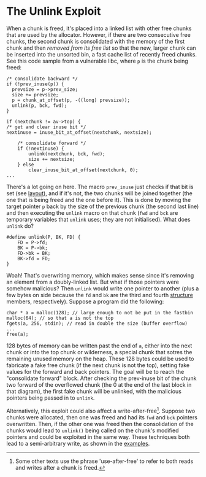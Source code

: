 # The Unlink Exploit
When a chunk is freed, it's placed into a linked list with other free chunks
that are used by the allocator. However, if there are two consecutive free
chunks, the second chunk is consolidated with the memory of the first chunk and
then *removed from its free list* so that the new, larger chunk can be inserted
into the unsorted bin, a fast cache list of recently freed chunks. See this code
sample from a vulnerable libc, where `p` is the chunk being freed:

    /* consolidate backward */
    if (!prev_inuse(p)) {
      prevsize = p->prev_size;
      size += prevsize;
      p = chunk_at_offset(p, -((long) prevsize));
      unlink(p, bck, fwd);
    }

    if (nextchunk != av->top) {
    /* get and clear inuse bit */
    nextinuse = inuse_bit_at_offset(nextchunk, nextsize);

        /* consolidate forward */
        if (!nextinuse) {
            unlink(nextchunk, bck, fwd);
            size += nextsize;
        } else
            clear_inuse_bit_at_offset(nextchunk, 0);
    ...

There's a lot going on here. The macro `prev_inuse` just checks if that bit is
set (see [layout](layout)), and if it's not, the two chunks will be joined
together (the one that is being freed and the one before it). This is done by
moving the target pointer `p` back by the size of the previous chunk (the second
last line) and then executing the `unlink` macro on that chunk (`fwd` and `bck`
are temporary variables that `unlink` uses; they are not initialised). What does
`unlink` do?

    #define unlink(P, BK, FD) {
        FD = P->fd;
        BK = P->bk;
        FD->bk = BK;
        BK->fd = FD;
    }

Woah! That's overwriting memory, which makes sense since it's removing an
element from a doubly-linked list. But what if those pointers were somehow
malicious? Then `unlink` would write one pointer to another (plus a few bytes on
side because the `fd` and `bk` are the third and fourth [structure](layout)
members, respectively). Suppose a program did the following:

    char * a = malloc(128); // large enough to not be put in the fastbin
    malloc(64); // so that a is not the top
    fgets(a, 256, stdin); // read in double the size (buffer overflow)
    ...
    free(a);

128 bytes of memory can be written past the end of `a`, either into the next
chunk or into the top chunk or wilderness, a special chunk that sotres the
remaining unused memory on the heap. These 128 bytes could be used to fabricate
a fake free chunk (if the next chunk is not the top), setting fake values for
the forward and back pointers. The goal will be to reach the "consolidate
forward" block. After checking the prev-inuse bit of the chunk two
forward of the overflowed chunk (the 0 at the end of the last block in that
diagram), the first fake chunk will be unlinked, with the malicious pointers
being passed in to `unlink`.

Alternatively, this exploit could also affect a write-after-free[^waf]. Suppose
two chunks were allocated, then one was freed and had its `fwd` and `bck`
pointers overwritten. Then, if the other one was freed then the consolidation of
the chunks would lead to `unlink()`  being called on the chunk's modified
pointers and could be exploited in the same way. These techniques both lead to a
semi-arbitrary write, as shown in the [examples](examples).

[^waf]:
    Some other texts use the phrase 'use-after-free' to refer to both reads and
    writes after a chunk is freed.
